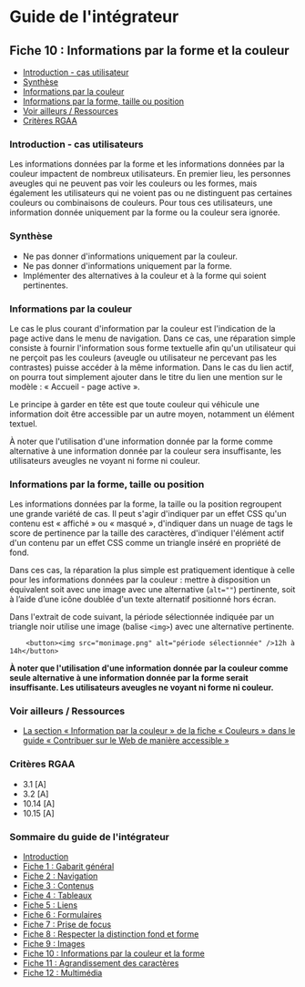 # Guide de l'intégrateur

## Fiche 10&nbsp;: Informations par la forme et la couleur

- [Introduction - cas utilisateur][1]
- [Synthèse][4]
- [Informations par la couleur][2]
- [Informations par la forme, taille ou position][3]
- [Voir ailleurs / Ressources][5]
- [Critères RGAA][6]

### <a name="introduction"></a>Introduction - cas utilisateurs

Les informations données par la forme et les informations données par la couleur impactent de nombreux utilisateurs. En premier lieu, les personnes aveugles qui ne peuvent pas voir les couleurs ou les formes, mais également les utilisateurs qui ne voient pas ou ne distinguent pas certaines couleurs ou combinaisons de couleurs. Pour tous ces utilisateurs, une information donnée uniquement par la forme ou la couleur sera ignorée.

### <a name="resume"></a>Synthèse

- Ne pas donner d'informations uniquement par la couleur.
- Ne pas donner d'informations uniquement par la forme.
- Implémenter des alternatives à la couleur et à la forme qui soient pertinentes.

### <a name="informationcouleur"></a>Informations par la couleur

Le cas le plus courant d'information par la couleur est l'indication de la page active dans le menu de navigation. Dans ce cas, une réparation simple consiste à fournir l'information sous forme textuelle afin qu'un utilisateur qui ne perçoit pas les couleurs (aveugle ou utilisateur ne percevant pas les contrastes) puisse accéder à la même information. Dans le cas du lien actif, on pourra tout simplement ajouter dans le titre du lien une mention sur le modèle&nbsp;: «&nbsp;Accueil&nbsp;-&nbsp;page active&nbsp;».

Le principe à garder en tête est que toute couleur qui véhicule une information doit être accessible par un autre moyen, notamment un élément textuel.

À noter que l'utilisation d'une information donnée par la forme comme alternative à une information donnée par la couleur sera insuffisante, les utilisateurs aveugles ne voyant ni forme ni couleur.

### <a name="informationforme"></a>Informations par la forme, taille ou position

Les informations données par la forme, la taille ou la position regroupent une grande variété de cas. Il peut s'agir d'indiquer par un effet CSS qu'un contenu est «&nbsp;affiché&nbsp;» ou «&nbsp;masqué&nbsp;», d'indiquer dans un nuage de tags le score de pertinence par la taille des caractères, d'indiquer l'élément actif d'un contenu par un effet CSS comme un triangle inséré en propriété de fond.

Dans ces cas, la réparation la plus simple est pratiquement identique à celle pour les informations données par la couleur&nbsp;: mettre à disposition un équivalent soit avec une image avec une alternative (`alt=""`) pertinente, soit à l’aide d’une icône doublée d'un texte alternatif positionné hors écran.

Dans l'extrait de code suivant, la période sélectionnée indiquée par un triangle noir utilise une image (balise `<img>`) avec une alternative pertinente.

````
	<button><img src="monimage.png" alt="période sélectionnée" />12h à 14h</button>
````

**À noter que l'utilisation d'une information donnée par la couleur comme seule alternative à une information donnée par la forme serait insuffisante. Les utilisateurs aveugles ne voyant ni forme ni couleur.**

### <a name="ailleurs"></a>Voir ailleurs / Ressources

- [La section «&nbsp;Information par la couleur&nbsp;» de la fiche «&nbsp;Couleurs&nbsp;» dans le guide «&nbsp;Contribuer sur le Web de manière accessible&nbsp;»][7]

### <a name="criteres"></a>Critères RGAA

- 3.1 [A]
- 3.2 [A]
- 10.14 [A]
- 10.15 [A]

### Sommaire du guide de l'intégrateur

* [Introduction][8]
* [Fiche 1&nbsp;: Gabarit général][9]
* [Fiche 2&nbsp;: Navigation][10]
* [Fiche 3&nbsp;: Contenus][11]
* [Fiche 4&nbsp;: Tableaux][12]
* [Fiche 5&nbsp;: Liens][13]
* [Fiche 6&nbsp;: Formulaires][14]
* [Fiche 7&nbsp;: Prise de focus][15] 
* [Fiche 8&nbsp;: Respecter la distinction fond et forme][16]
* [Fiche 9&nbsp;: Images][17]
* [Fiche 10&nbsp;: Informations par la couleur et la forme][18] 
* [Fiche 11&nbsp;: Agrandissement des caractères][19]
* [Fiche 12&nbsp;: Multimédia][20]

[1]:	#introduction
[2]:	#informationcouleur
[3]:	#informationforme
[4]:	#resume
[5]:	#ailleurs
[6]:	#criteres
[7]:	http://disic.github.io/guide-contribuer_accessible/couleurs.html
[8]:	0-intro.md
[9]:	1-gabarit-general.md
[10]:	2-navigation.md
[11]:	3-contenus.md
[12]:	4-tableaux.md
[13]:	5-liens.md
[14]:	6-formulaires.md
[15]:	7-focus.md
[16]:	8-distinction-fond-forme.md
[17]:	9-images.md
[18]:	10-infos-forme-couleur.md
[19]:	11-agrandissement-des-caracteres.md
[20]:	12-multimedia.md
